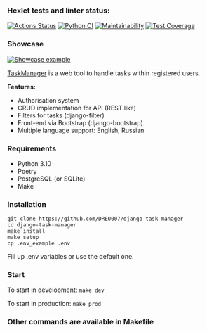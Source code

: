 ### Hexlet tests and linter status:
[![Actions Status](https://github.com/DREU007/python-project-52/actions/workflows/hexlet-check.yml/badge.svg)](https://github.com/DREU007/python-project-52/actions)
[![Python CI](https://github.com/DREU007/django-task-manager/actions/workflows/pyci.yml/badge.svg)](https://github.com/DREU007/django-task-manager/actions/workflows/pyci.yml)
[![Maintainability](https://api.codeclimate.com/v1/badges/242cfd0f231f818c6852/maintainability)](https://codeclimate.com/github/DREU007/python-project-52/maintainability)
[![Test Coverage](https://api.codeclimate.com/v1/badges/242cfd0f231f818c6852/test_coverage)](https://codeclimate.com/github/DREU007/python-project-52/test_coverage)


### Showcase
[![Showcase example](/showcase/example.gif)](/showcase/example.gif)

[TaskManager](https://taskmanager-rd5g.onrender.com/) is a web tool to handle tasks within registered users.

**Features:**
* Authorisation system
* CRUD implementation for API (REST like) 
* Filters for tasks (django-filter)
* Front-end via Bootstrap (django-bootstrap)
* Multiple language support: English, Russian 

### Requirements
* Python 3.10
* Poetry
* PostgreSQL (or SQLite)
* Make

### Installation
```
git clone https://github.com/DREU007/django-task-manager
cd django-task-manager
make install
make setup 
cp .env_example .env
```
Fill up .env variables or use the default one.

### Start
To start in development:
`make dev`

To start in production:
`make prod`

### Other commands are available in Makefile
